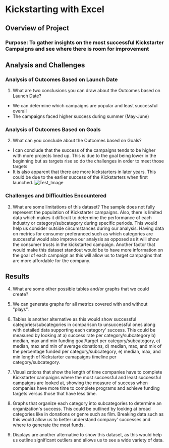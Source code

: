 # Kickstarting with Excel

## Overview of Project

### Purpose: To gather insights on the most successful Kickstarter Campaigns and see where there is room for improvement

## Analysis and Challenges

### Analysis of Outcomes Based on Launch Date
1. What are two conclusions you can draw about the Outcomes based on Launch Date?
- We can determine which campaigns are popular and least successful overall 
- The campaigns faced higher success during summer (May-June)
 

### Analysis of Outcomes Based on Goals
2. What can you conclude about the Outcomes based on Goals?
- I can conclude that the success of the campaigns tends to be higher with more projects lined up. This is due to the goal being lower in the beginning but as targets rise so do the challenges in order to meet those targets
- It is also apparent that there are more kickstarters in later years. This could be due to the earlier success of the Kickstarters when first launched.
![Test_Image](/Desktop/Picture2.png)

 

### Challenges and Difficulties Encountered

3. What are some limitations of this dataset?
The sample does not fully represent the population of Kickstarter campaigns. Also, there is limited data which makes it difficult to determine the performance of each industry or category/subcategory during specific periods. This would help us consider outside circumstances during our analysis. 
Having data on metrics for consumer preferanced such as which categories are successful would also improve our analysis as opposed as it will show the consumer trusts in the kickstarted campaign. 
Another factor that would make this dataset standout would be to have more information on the goal of each campaign as this will allow us to target campagins that are more affordable for the company.

## Results


4. What are some other possible tables and/or graphs that we could create?

1.	We can generate graphs for all metrics covered with and without "plays".
2.	Tables is another alternative as this would show successful categories/subcategories in comparison to unsuccessful ones along with detailed data supporting each category' success. This could be measured by looking at
a) success rate per category/subcategory b) median, max and min funding goal/target per category/subcategory, c) median, max and min of average donations, d) median, max, and mix of the percentage funded per category/subcategory, e) median, max, and min length of Kickstarter camapaigns timeline per category/subcategory. 
3.	Visualizations that show the length of time companies have to complete Kickstarter campaigns where the most successful and least successful campaigns are looked at, showing the measure of success when companies have more time to complete programs and achieve funding targets versus those that have less time.
4.	Graphs that organize each category into subcategories to determine an organization's success. This could be outlined by looking at broad categories like in donations or genre such as film. Breaking data such as this would allow us to better understand company' successes and where to generate the most funds.
5. Displays are another alternative to show this dataset, as this would help us outline significant outliers and allows us to see a wide variety of data.  

